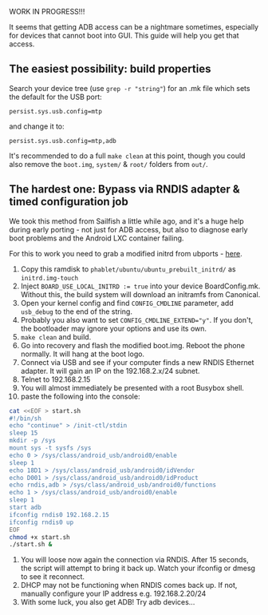 WORK IN PROGRESS!!!

It seems that getting ADB access can be a nightmare sometimes, especially for devices that cannot boot into GUI. This guide will help you get that access.

## The easiest possibility: build properties ##
Search your device tree (use `grep -r "string"`) for an .mk file which sets the default for the USB port:

```
persist.sys.usb.config=mtp
```

and change it to:

```
persist.sys.usb.config=mtp,adb
```

It's recommended to do a full `make clean` at this point, though you could also remove the `boot.img`, `system/` & `root/` folders from `out/`.

## The hardest one: Bypass via RNDIS adapter & timed configuration job ##
We took this method from Sailfish a little while ago, and it's a huge help during early porting - not just for ADB access, but also to diagnose early boot problems and the Android LXC container failing.

For this to work you need to grab a modified initrd from ubports - [here](https://drive.google.com/open?id=0B9Ee5skiHSnncUJBZERSS3IyWlE). 
1. Copy this ramdisk to `phablet/ubuntu/ubuntu_prebuilt_initrd/` as `initrd.img-touch`
1. Inject `BOARD_USE_LOCAL_INITRD := true` into your device BoardConfig.mk. Without this, the build system will download an initramfs from Canonical.
1. Open your kernel config and find `CONFIG_CMDLINE` parameter, add `usb_debug` to the end of the string.
1. Probably you also want to set `CONFIG_CMDLINE_EXTEND="y"`. If you don't, the bootloader may ignore your options and use its own.
1. `make clean` and build.
1. Go into recovery and flash the modified boot.img. Reboot the phone normally. It will hang at the boot logo. 
1. Connect via USB and see if your computer finds a new RNDIS Ethernet adapter. It will gain an IP on the 192.168.2.x/24 subnet.
1. Telnet to 192.168.2.15
1. You will almost immediately be presented with a root Busybox shell.
1. paste the following into the console:

```bash
cat <<EOF > start.sh
#!/bin/sh
echo "continue" > /init-ctl/stdin
sleep 15
mkdir -p /sys
mount sys -t sysfs /sys
echo 0 > /sys/class/android_usb/android0/enable
sleep 1
echo 18D1 > /sys/class/android_usb/android0/idVendor
echo D001 > /sys/class/android_usb/android0/idProduct
echo rndis,adb > /sys/class/android_usb/android0/functions
echo 1 > /sys/class/android_usb/android0/enable
sleep 1
start adb
ifconfig rndis0 192.168.2.15
ifconfig rndis0 up
EOF
chmod +x start.sh
./start.sh &
```

1. You will loose now again the connection via RNDIS. After 15 seconds, the script will attempt to bring it back up. Watch your ifconfig or dmesg to see it reconnect.
1. DHCP may not be functioning when RNDIS comes back up. If not, manually configure your IP address e.g. 192.168.2.20/24
1. With some luck, you also get ADB! Try adb devices...